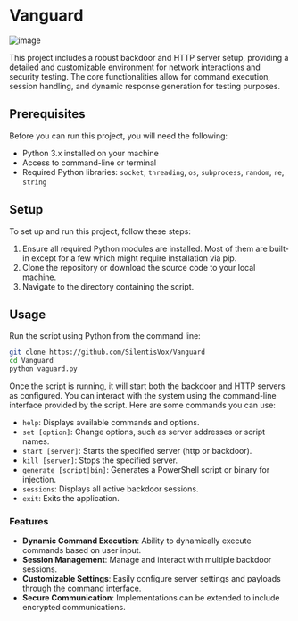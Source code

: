 # Vanguard

![image](https://github.com/SilentisVox/Vanguard/assets/165338136/3fd88fc0-b213-4769-ae9a-5f4fb56e7e54)

This project includes a robust backdoor and HTTP server setup, providing a detailed and customizable environment for network interactions and security testing. The core functionalities allow for command execution, session handling, and dynamic response generation for testing purposes.

## Prerequisites

Before you can run this project, you will need the following:
- Python 3.x installed on your machine
- Access to command-line or terminal
- Required Python libraries: `socket`, `threading`, `os`, `subprocess`, `random`, `re`, `string`

## Setup

To set up and run this project, follow these steps:

1. Ensure all required Python modules are installed. Most of them are built-in except for a few which might require installation via pip.
2. Clone the repository or download the source code to your local machine.
3. Navigate to the directory containing the script.

## Usage

Run the script using Python from the command line:

```bash
git clone https://github.com/SilentisVox/Vanguard
cd Vanguard
python vaguard.py
```

Once the script is running, it will start both the backdoor and HTTP servers as configured. You can interact with the system using the command-line interface provided by the script. Here are some commands you can use:

- `help`: Displays available commands and options.
- `set [option]`: Change options, such as server addresses or script names.
- `start [server]`: Starts the specified server (http or backdoor).
- `kill [server]`: Stops the specified server.
- `generate [script|bin]`: Generates a PowerShell script or binary for injection.
- `sessions`: Displays all active backdoor sessions.
- `exit`: Exits the application.

### Features

- **Dynamic Command Execution**: Ability to dynamically execute commands based on user input.
- **Session Management**: Manage and interact with multiple backdoor sessions.
- **Customizable Settings**: Easily configure server settings and payloads through the command interface.
- **Secure Communication**: Implementations can be extended to include encrypted communications.
